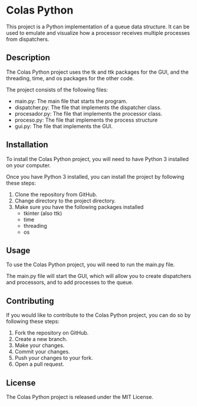 # Colas Python
This project is a Python implementation of a queue data structure. It can be used to emulate and visualize how a processor receives multiple processes from dispatchers.

## Description
The Colas Python project uses the tk and ttk packages for the GUI, and the threading, time, and os packages for the other code.

The project consists of the following files:

- main.py: The main file that starts the program.
- dispatcher.py: The file that implements the dispatcher class.
- procesador.py: The file that implements the processor class.
- proceso.py: The file that implements the process structure
- gui.py: The file that implements the GUI.

## Installation
To install the Colas Python project, you will need to have Python 3 installed on your computer.

Once you have Python 3 installed, you can install the project by following these steps:

1. Clone the repository from GitHub.
2. Change directory to the project directory.
3. Make sure you have the following packages installed
    - tkinter (also ttk)
    - time
    - threading
    - os

## Usage
To use the Colas Python project, you will need to run the main.py file.

The main.py file will start the GUI, which will allow you to create dispatchers and processors, and to add processes to the queue.

## Contributing
If you would like to contribute to the Colas Python project, you can do so by following these steps:

1. Fork the repository on GitHub.
2. Create a new branch.
3. Make your changes.
4. Commit your changes.
5. Push your changes to your fork.
6. Open a pull request.

## License
The Colas Python project is released under the MIT License.
